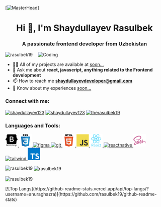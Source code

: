 [![MasterHead](https://raw.githubusercontent.com/leviarista/github-profile-header-generator/main/social/examples/example-2.png)]
<h1 align="center">Hi 👋, I'm Shaydullayev Rasulbek</h1>
<h3 align="center">A passionate frontend developer from Uzbekistan</h3>
<img
  align="right"
  alt="Coding"
  width="400"
  src="https://media.tenor.com/rePDfDWO3XoAAAAd/hacking.gif"
/>

<p align="left">
  <img
    src="https://komarev.com/ghpvc/?username=rasulbek19&label=Profile%20views&color=0e75b6&style=flat"
    alt="rasulbek19"
  />
</p>

- 👨‍💻 All of my projects are available at [soon...](soon...) 
- 💬 Ask me about
**react, javascript, anything related to the Frontend development** 
- 📫 How to
reach me **shaydullayevdeveloper@gmail.com** 
- 📄 Know about my experiences [soon...](soon...)

<h3 align="left">Connect with me:</h3>
<p align="left">
  <a href="https://twitter.com/shaydullayev123" target="blank"
    ><img
      align="center"
      src="https://raw.githubusercontent.com/rahuldkjain/github-profile-readme-generator/master/src/images/icons/Social/twitter.svg"
      alt="shaydullayev123"
      height="30"
      width="40"
  /></a>
  <a href="https://linkedin.com/in/shaydullayev123" target="blank"
    ><img
      align="center"
      src="https://raw.githubusercontent.com/rahuldkjain/github-profile-readme-generator/master/src/images/icons/Social/linked-in-alt.svg"
      alt="shaydullayev123"
      height="30"
      width="40"
  /></a>
  <a href="https://instagram.com/therasulbek19" target="blank"
    ><img
      align="center"
      src="https://raw.githubusercontent.com/rahuldkjain/github-profile-readme-generator/master/src/images/icons/Social/instagram.svg"
      alt="therasulbek19"
      height="30"
      width="40"
  /></a>
</p>

<h3 align="left">Languages and Tools:</h3>
<p align="left">
  <a href="https://getbootstrap.com" target="_blank" rel="noreferrer">
    <img
      src="https://raw.githubusercontent.com/devicons/devicon/master/icons/bootstrap/bootstrap-plain-wordmark.svg"
      alt="bootstrap"
      width="40"
      height="40"
    />
  </a>
  <a href="https://www.w3schools.com/css/" target="_blank" rel="noreferrer">
    <img
      src="https://raw.githubusercontent.com/devicons/devicon/master/icons/css3/css3-original-wordmark.svg"
      alt="css3"
      width="40"
      height="40"
    />
  </a>
  <a href="https://www.figma.com/" target="_blank" rel="noreferrer">
    <img
      src="https://www.vectorlogo.zone/logos/figma/figma-icon.svg"
      alt="figma"
      width="40"
      height="40"
    />
  </a>
  <a href="https://git-scm.com/" target="_blank" rel="noreferrer">
    <img
      src="https://www.vectorlogo.zone/logos/git-scm/git-scm-icon.svg"
      alt="git"
      width="40"
      height="40"
    />
  </a>
  <a href="https://www.w3.org/html/" target="_blank" rel="noreferrer">
    <img
      src="https://raw.githubusercontent.com/devicons/devicon/master/icons/html5/html5-original-wordmark.svg"
      alt="html5"
      width="40"
      height="40"
    />
  </a>
  <a
    href="https://developer.mozilla.org/en-US/docs/Web/JavaScript"
    target="_blank"
    rel="noreferrer"
  >
    <img
      src="https://raw.githubusercontent.com/devicons/devicon/master/icons/javascript/javascript-original.svg"
      alt="javascript"
      width="40"
      height="40"
    />
  </a>
  <a href="https://reactjs.org/" target="_blank" rel="noreferrer">
    <img
      src="https://raw.githubusercontent.com/devicons/devicon/master/icons/react/react-original-wordmark.svg"
      alt="react"
      width="40"
      height="40"
    />
  </a>
  <a href="https://reactnative.dev/" target="_blank" rel="noreferrer">
    <img
      src="https://reactnative.dev/img/header_logo.svg"
      alt="reactnative"
      width="40"
      height="40"
    />
  </a>
  <a href="https://sass-lang.com" target="_blank" rel="noreferrer">
    <img
      src="https://raw.githubusercontent.com/devicons/devicon/master/icons/sass/sass-original.svg"
      alt="sass"
      width="40"
      height="40"
    />
  </a>
  <a href="https://tailwindcss.com/" target="_blank" rel="noreferrer">
    <img
      src="https://www.vectorlogo.zone/logos/tailwindcss/tailwindcss-icon.svg"
      alt="tailwind"
      width="40"
      height="40"
    />
  </a>
  <a href="https://www.typescriptlang.org/" target="_blank" rel="noreferrer">
    <img
      src="https://raw.githubusercontent.com/devicons/devicon/master/icons/typescript/typescript-original.svg"
      alt="typescript"
      width="40"
      height="40"
    />
  </a>
</p>

<p>
  <img
    align="left"
    src="https://github-readme-stats.vercel.app/api/top-langs?username=rasulbek19&show_icons=true&locale=en&layout=compact"
    alt="rasulbek19"
  />
</p>

<p>
  &nbsp;<img
    align="center"
    src="https://github-readme-stats.vercel.app/api?username=rasulbek19&show_icons=true&locale=en"
    alt="rasulbek19"
  />
</p>

<p>
  <img
    align="center"
    src="https://github-readme-streak-stats.herokuapp.com/?user=rasulbek19&"
    alt="rasulbek19"
  />
</p>
<!-- <p>
  <img align="left" src="
https://github-readme-stats.vercel.app/api/top-langs?username=sarah-hart-landolt&show_icons=true&theme=radical)"  />
</p> -->
[![Top Langs](https://github-readme-stats.vercel.app/api/top-langs/?username=anuraghazra)](https://github.com/rasulbek19/github-readme-stats)
